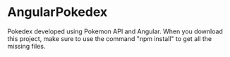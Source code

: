 # AngularPokedex
Pokedex developed using Pokemon API and Angular.
When you download this project, make sure to use the command "npm install" to get all the missing files.

